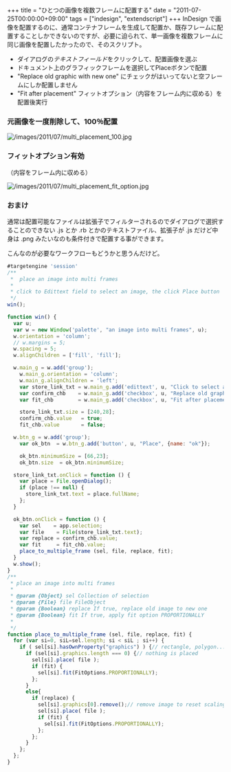 +++
title = "ひとつの画像を複数フレームに配置する"
date = "2011-07-25T00:00:00+09:00"
tags = ["indesign", "extendscript"]
+++
InDesign で画像を配置するのに、通常コンテナフレームを生成して配置か、既存フレームに配置することしかできないのですが、必要に迫られて、単一画像を複数フレームに同じ画像を配置したかったので、そのスクリプト。

<ul>
  <li>ダイアログの<em>テキストフィールド</em>をクリックして、配置画像を選ぶ</li>
  <li>ドキュメント上のグラフィックフレームを選択してPlaceボタンで配置</li>

  <li>"Replace old graphic with new one" にチェックがはいってないと空フレームにしか配置しません</li>

  <li>"Fit after placement" フィットオプション（内容をフレーム内に収める）を配置後実行</li>
</ul>

### 元画像を一度削除して、100％配置

![/images/2011/07/multi_placement_100.jpg](/images/2011/07/multi_placement_100.jpg)

### フィットオプション有効

（内容をフレーム内に収める）

![/images/2011/07/multi_placement_fit_option.jpg](/images/2011/07/multi_placement_fit_option.jpg)

### おまけ

通常は配置可能なファイルは拡張子でフィルターされるのでダイアログで選択することのできない .js とか .rb とかのテキストファイル、拡張子が .js だけど中身は .png みたいなのも条件付きで配置する事ができます。

こんなのが必要なワークフローもどうかと思うんだけど。

```js
#targetengine 'session'
/**
 *  place an image into multi frames
 * 
 * click to Edittext field to select an image, the click Place button
 */
win();

function win() {
  var u;
  var w = new Window('palette', "an image into multi frames", u);
  w.orientation = 'column';
  // w.margins = 5;
  w.spacing = 5;
  w.alignChildren = ['fill', 'fill'];

  w.main_g = w.add('group');
    w.main_g.orientation = 'column';
    w.main_g.alignChildren = 'left';
    var store_link_txt = w.main_g.add('edittext', u, "Click to select an image file");
    var confirm_chb    = w.main_g.add('checkbox', u, "Replace old graphic with new one");
    var fit_chb        = w.main_g.add('checkbox', u, "Fit after placement");

    store_link_txt.size = [240,28];
    confirm_chb.value   = true;
    fit_chb.value       = false;

  w.btn_g = w.add('group');
    var ok_btn  = w.btn_g.add('button', u, "Place", {name: "ok"});

    ok_btn.minimumSize = [66,23];
    ok_btn.size  = ok_btn.minimumSize;

  store_link_txt.onClick = function () {
    var place = File.openDialog();
    if (place !== null) {
      store_link_txt.text = place.fullName;
    };
  }

  ok_btn.onClick = function () {
    var sel    = app.selection;
    var file    = File(store_link_txt.text);
    var replace = confirm_chb.value;
    var fit     = fit_chb.value;
    place_to_multiple_frame (sel, file, replace, fit);
  }
  w.show();
}
/**
 * place an image into multi frames
 * 
 * @param {Object} sel Collection of selection
 * @param {File} file FileObject
 * @param {Boolean} replace If true, replace old image to new one
 * @param {Boolean} fit If true, apply fit option PROPORTIONALLY
 *  
 */
function place_to_multiple_frame (sel, file, replace, fit) {
  for (var si=0, siL=sel.length; si < siL ; si++) {
    if ( sel[si].hasOwnProperty("graphics") ) {// rectangle, polygon..., except for textframe
      if (sel[si].graphics.length === 0) {// nothing is placed
        sel[si].place( file );
        if (fit) {
          sel[si].fit(FitOptions.PROPORTIONALLY);
        };
      }
      else{
        if (replace) {
          sel[si].graphics[0].remove();// remove image to reset scaling
          sel[si].place( file );
          if (fit) {
            sel[si].fit(FitOptions.PROPORTIONALLY);
          };
        };
      }
    };
  };
}

```